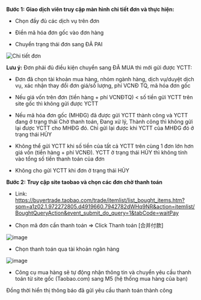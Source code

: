 **Bước 1:** **Giao dịch viên truy cập màn hình chi tiết đơn và thực hiện:**

- Chọn đầy đủ các dịch vụ trên đơn

- Điền mã hóa đơn gốc vào đơn hàng

- Chuyển trạng thái đơn sang ĐÃ PAI

![Chi tiết đơn](https://user-images.githubusercontent.com/76998374/105937552-64545800-6088-11eb-86c2-ba3869c92f6d.png)

**Lưu ý:** Đơn phải đủ điều kiện chuyển sang ĐÃ MUA thì mới gửi được YCTT:

- Đơn đã chọn tài khoản mua hàng, nhóm ngành hàng, dịch vụ/duyệt dịch vụ, xác nhận thay đổi đơn giá/số lượng, phí VCNĐ TQ, mã hóa đơn gốc

- Nếu giá vốn trên đơn (tiền hàng + phí VCNĐTQ) < số tiền gửi YCTT trên site gốc thì không gửi được YCTT

- Nếu mã hóa đơn gốc (MHĐG) đã được gửi YCTT thành công và YCTT đang ở trạng thái Chờ thanh toán, Đang xử lý, Thành công thì không gửi lại được YCTT cho MHĐG đó. Chỉ gửi lại được khi YCTT của MHĐG đó ở trạng thái HỦY

- Không thể gửi YCTT khi số tiền của tất cả YCTT trên cùng 1 đơn lớn hơn giá vốn (tiền hàng + phí VCNĐ). YCTT ở trạng thái HỦY thì không tính vào tổng số tiền thanh toán của đơn

- Không cho gửi YCTT khi đơn ở trạng thái HỦY

**Bước 2:** **Truy cập site taobao và chọn các đơn chờ thanh toán** 

- Link: https://buyertrade.taobao.com/trade/itemlist/list_bought_items.htm?spm=a1z02.1.972272805.d4919660.7942782dWHq9NR&action=itemlist/BoughtQueryAction&event_submit_do_query=1&tabCode=waitPay

- Chọn mã đơn cần thanh toán => Click Thanh toán [合并付款] 

![image](https://user-images.githubusercontent.com/76998374/105937825-eb093500-6088-11eb-8a81-d0bab1aeb20b.png)

- Chọn thanh toán qua tài khoản ngân hàng

![image](https://user-images.githubusercontent.com/76998374/105937882-02482280-6089-11eb-813e-7db9eb773d1d.png)

- Công cụ mua hàng sẽ tự động nhận thông tin và chuyển yêu cầu thanh toán từ site gốc (Taobao.com) sang M5 (hệ thống mua hàng của bạn)

Đồng thời hiển thị thông báo đã gửi yêu cầu thanh toán thành công



